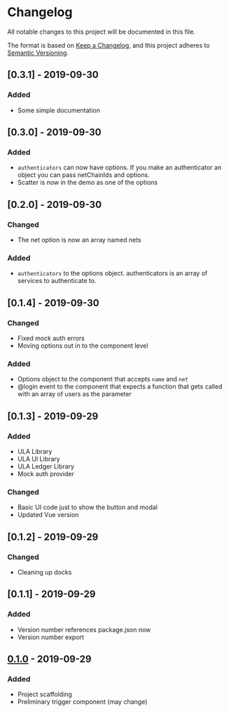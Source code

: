 # Changelog
All notable changes to this project will be documented in this file.

The format is based on [Keep a Changelog](https://keepachangelog.com/en/1.0.0/),
and this project adheres to [Semantic Versioning](https://semver.org/spec/v2.0.0.html).

## [0.3.1] - 2019-09-30
### Added
- Some simple documentation

## [0.3.0] - 2019-09-30
### Added
- `authenticators` can now have options. If you make an authenticator an object you can pass netChainIds and options.
- Scatter is now in the demo as one of the options


## [0.2.0] - 2019-09-30
### Changed
- The net option is now an array named nets
### Added
- `authenticators` to the options object. authenticators is an array of services to authenticate to.

## [0.1.4] - 2019-09-30
### Changed
- Fixed mock auth errors
- Moving options out in to the component level
### Added
- Options object to the component that accepts `name` and `net`
- @login event to the component that expects a function that gets called with an array of users as the parameter

## [0.1.3] - 2019-09-29
### Added
- ULA Library
- ULA UI Library
- ULA Ledger Library
- Mock auth provider
### Changed
- Basic UI code just to show the button and modal
- Updated Vue version

## [0.1.2] - 2019-09-29
### Changed
- Cleaning up docks

## [0.1.1] - 2019-09-29
### Added
- Version number references package.json now
- Version number export

## [0.1.0] - 2019-09-29
### Added
- Project scaffolding
- Preliminary trigger component (may change)


[0.1.0]: https://github.com/olivierlacan/keep-a-changelog/releases/tag/v0.0.1